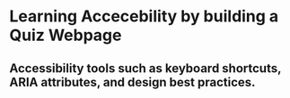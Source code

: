 # Learning Accecebility by building a Quiz Webpage

## Accessibility tools such as keyboard shortcuts, ARIA attributes, and design best practices.
